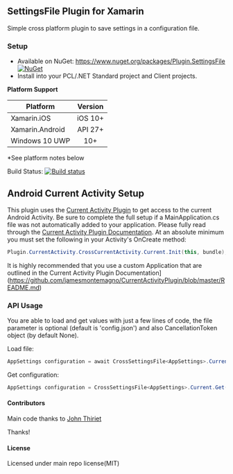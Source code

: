 ## SettingsFile Plugin for Xamarin

Simple cross platform plugin to save settings in a configuration file.


### Setup
* Available on NuGet: https://www.nuget.org/packages/Plugin.SettingsFile [![NuGet](https://img.shields.io/nuget/v/Plugin.SettingsFile.svg?label=NuGet)](https://www.nuget.org/packages/Plugin.SettingsFile/)
* Install into your PCL/.NET Standard project and Client projects.

**Platform Support**

|Platform|Version|
| ------------------- | :-----------: |
|Xamarin.iOS|iOS 10+|
|Xamarin.Android|API 27+|
|Windows 10 UWP|10+|

*See platform notes below

Build Status: [![Build status](https://raraavis.visualstudio.com/Xamarin.Plugins/_apis/build/status/Xamarin.Plugins-.NET%20Desktop-CI)](https://raraavis.visualstudio.com/Xamarin.Plugins/_build/latest?definitionId=10)

## Android Current Activity Setup

This plugin uses the [Current Activity Plugin](https://github.com/jamesmontemagno/CurrentActivityPlugin/blob/master/README.md) to get access to the current Android Activity. Be sure to complete the full setup if a MainApplication.cs file was not automatically added to your application. Please fully read through the [Current Activity Plugin Documentation](https://github.com/jamesmontemagno/CurrentActivityPlugin/blob/master/README.md). At an absolute minimum you must set the following in your Activity's OnCreate method:

```csharp
Plugin.CurrentActivity.CrossCurrentActivity.Current.Init(this, bundle);
```

It is highly recommended that you use a custom Application that are outlined in the Current Activity Plugin Documentation](https://github.com/jamesmontemagno/CurrentActivityPlugin/blob/master/README.md)


### API Usage

You are able to load and get values with just a few lines of code, the file parameter is optional (default is 'config.json') and also CancellationToken object (by default None).

Load file: 
```csharp
AppSettings configuration = await CrossSettingsFile<AppSettings>.Current.LoadAsync("settings.json", cancellationToken);
```

Get configuration:
```csharp
AppSettings configuration = CrossSettingsFile<AppSettings>.Current.Get();
```

#### Contributors
Main code thanks to [John Thiriet](https://johnthiriet.com/)

Thanks!

#### License
Licensed under main repo license(MIT)

